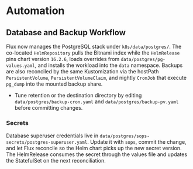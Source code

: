 # Automation

## Database and Backup Workflow

Flux now manages the PostgreSQL stack under `k8s/data/postgres/`. The co-located
`HelmRepository` pulls the Bitnami index while the `HelmRelease` pins chart version
`16.2.6`, loads overrides from `data/postgres/pg-values.yaml`, and installs the
workload into the `data` namespace. Backups are also reconciled by the same
Kustomization via the hostPath `PersistentVolume`, `PersistentVolumeClaim`, and
nightly `CronJob` that execute `pg_dump` into the mounted backup share.

- Tune retention or the destination directory by editing
  `data/postgres/backup-cron.yaml` and `data/postgres/backup-pv.yaml` before
  committing changes.

### Secrets

Database superuser credentials live in
`data/postgres/sops-secrets/postgres-superuser.yaml`. Update it with `sops`, commit
the change, and let Flux reconcile so the Helm chart picks up the new secret
version. The HelmRelease consumes the secret through the values file and updates
the StatefulSet on the next reconciliation.
